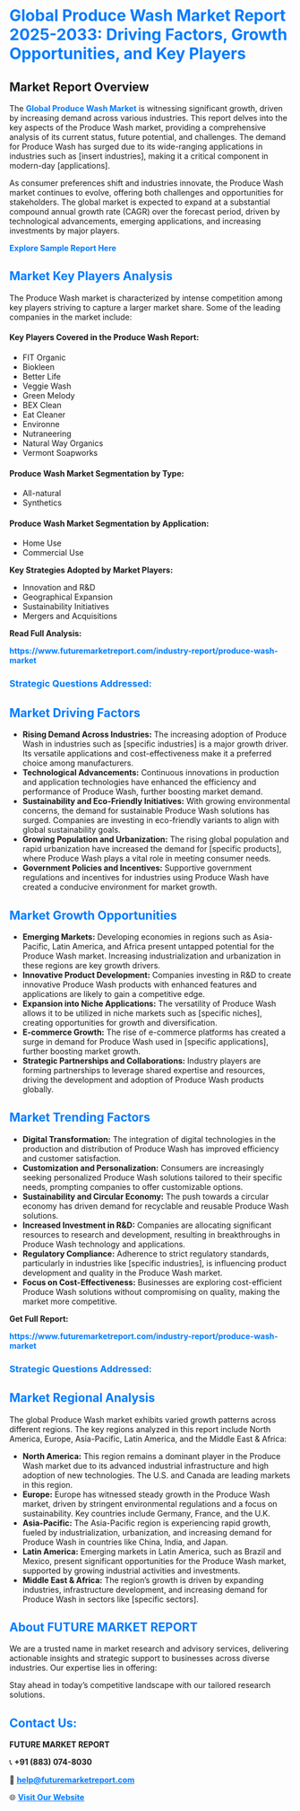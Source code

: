 <h1 style="color: #007BFF;">Global Produce Wash Market Report 2025-2033: Driving Factors, Growth Opportunities, and Key Players</h1>

<section id="overview">
<h2>Market Report Overview</h2>
<p>The <a href="https://www.futuremarketreport.com/industry-report/produce-wash-market" style="color: #007BFF; text-decoration: none;"><strong>Global Produce Wash Market</strong></a> is witnessing significant growth, driven by increasing demand across various industries. This report delves into the key aspects of the Produce Wash market, providing a comprehensive analysis of its current status, future potential, and challenges. The demand for Produce Wash has surged due to its wide-ranging applications in industries such as [insert industries], making it a critical component in modern-day [applications].</p>
<p>As consumer preferences shift and industries innovate, the Produce Wash market continues to evolve, offering both challenges and opportunities for stakeholders. The global market is expected to expand at a substantial compound annual growth rate (CAGR) over the forecast period, driven by technological advancements, emerging applications, and increasing investments by major players.</p>
</section>

<section id="overview">
<p><a href="https://www.futuremarketreport.com/request-sample/reportId=91327" style="color: #007BFF; text-decoration: none;"><strong>Explore Sample Report Here</strong></a></p>
</section>

<section id="key-players">
<h2 style="color: #007BFF;">Market Key Players Analysis</h2>
<p>The Produce Wash market is characterized by intense competition among key players striving to capture a larger market share. Some of the leading companies in the market include:</p>
<h4>Key Players Covered in the Produce Wash Report:</h4>
<ul><li>FIT Organic</li><li>Biokleen</li><li>Better Life</li><li>Veggie Wash</li><li>Green Melody</li><li>BEX Clean</li><li>Eat Cleaner</li><li>Environne</li><li>Nutraneering</li><li>Natural Way Organics</li><li>Vermont Soapworks</li></ul>
<h4>Produce Wash Market Segmentation by Type:</h4>
<ul><li>All-natural</li><li>Synthetics</li></ul>

<h4>Produce Wash Market Segmentation by Application:</h4>
<ul><li>Home Use</li><li>Commercial Use</li></ul>
<p><strong>Key Strategies Adopted by Market Players:</strong></p>
<ul>
<li>Innovation and R&D</li>
<li>Geographical Expansion</li>
<li>Sustainability Initiatives</li>
<li>Mergers and Acquisitions</li>
</ul>
</section>

<section>
<p><strong>Read Full Analysis: </strong></p><a href="https://www.futuremarketreport.com/industry-report/produce-wash-market" style="color: #007BFF; text-decoration: none;"><strong>https://www.futuremarketreport.com/industry-report/produce-wash-market</strong></a>
<h3 style="color: #007BFF;">Strategic Questions Addressed:</h3>
</section>

<section id="driving-factors">
<h2 style="color: #007BFF;">Market Driving Factors</h2>
<ul>
<li><strong>Rising Demand Across Industries:</strong> The increasing adoption of Produce Wash in industries such as [specific industries] is a major growth driver. Its versatile applications and cost-effectiveness make it a preferred choice among manufacturers.</li>
<li><strong>Technological Advancements:</strong> Continuous innovations in production and application technologies have enhanced the efficiency and performance of Produce Wash, further boosting market demand.</li>
<li><strong>Sustainability and Eco-Friendly Initiatives:</strong> With growing environmental concerns, the demand for sustainable Produce Wash solutions has surged. Companies are investing in eco-friendly variants to align with global sustainability goals.</li>
<li><strong>Growing Population and Urbanization:</strong> The rising global population and rapid urbanization have increased the demand for [specific products], where Produce Wash plays a vital role in meeting consumer needs.</li>
<li><strong>Government Policies and Incentives:</strong> Supportive government regulations and incentives for industries using Produce Wash have created a conducive environment for market growth.</li>
</ul>
</section>

<section id="growth-opportunities">
<h2 style="color: #007BFF;">Market Growth Opportunities</h2>
<ul>
<li><strong>Emerging Markets:</strong> Developing economies in regions such as Asia-Pacific, Latin America, and Africa present untapped potential for the Produce Wash market. Increasing industrialization and urbanization in these regions are key growth drivers.</li>
<li><strong>Innovative Product Development:</strong> Companies investing in R&D to create innovative Produce Wash products with enhanced features and applications are likely to gain a competitive edge.</li>
<li><strong>Expansion into Niche Applications:</strong> The versatility of Produce Wash allows it to be utilized in niche markets such as [specific niches], creating opportunities for growth and diversification.</li>
<li><strong>E-commerce Growth:</strong> The rise of e-commerce platforms has created a surge in demand for Produce Wash used in [specific applications], further boosting market growth.</li>
<li><strong>Strategic Partnerships and Collaborations:</strong> Industry players are forming partnerships to leverage shared expertise and resources, driving the development and adoption of Produce Wash products globally.</li>
</ul>
</section>

<section id="trending-factors">
<h2 style="color: #007BFF;">Market Trending Factors</h2>
<ul>
<li><strong>Digital Transformation:</strong> The integration of digital technologies in the production and distribution of Produce Wash has improved efficiency and customer satisfaction.</li>
<li><strong>Customization and Personalization:</strong> Consumers are increasingly seeking personalized Produce Wash solutions tailored to their specific needs, prompting companies to offer customizable options.</li>
<li><strong>Sustainability and Circular Economy:</strong> The push towards a circular economy has driven demand for recyclable and reusable Produce Wash solutions.</li>
<li><strong>Increased Investment in R&D:</strong> Companies are allocating significant resources to research and development, resulting in breakthroughs in Produce Wash technology and applications.</li>
<li><strong>Regulatory Compliance:</strong> Adherence to strict regulatory standards, particularly in industries like [specific industries], is influencing product development and quality in the Produce Wash market.</li>
<li><strong>Focus on Cost-Effectiveness:</strong> Businesses are exploring cost-efficient Produce Wash solutions without compromising on quality, making the market more competitive.</li>
</ul>
</section>

<section>
<p><strong>Get Full Report: </strong></p><a href="https://www.futuremarketreport.com/industry-report/produce-wash-market" style="color: #007BFF; text-decoration: none;"><strong>https://www.futuremarketreport.com/industry-report/produce-wash-market</strong></a>
<h3 style="color: #007BFF;">Strategic Questions Addressed:</h3>
</section>


<section id="regional-analysis">
<h2 style="color: #007BFF;">Market Regional Analysis</h2>
<p>The global Produce Wash market exhibits varied growth patterns across different regions. The key regions analyzed in this report include North America, Europe, Asia-Pacific, Latin America, and the Middle East & Africa:</p>
<ul>
<li><strong>North America:</strong> This region remains a dominant player in the Produce Wash market due to its advanced industrial infrastructure and high adoption of new technologies. The U.S. and Canada are leading markets in this region.</li>
<li><strong>Europe:</strong> Europe has witnessed steady growth in the Produce Wash market, driven by stringent environmental regulations and a focus on sustainability. Key countries include Germany, France, and the U.K.</li>
<li><strong>Asia-Pacific:</strong> The Asia-Pacific region is experiencing rapid growth, fueled by industrialization, urbanization, and increasing demand for Produce Wash in countries like China, India, and Japan.</li>
<li><strong>Latin America:</strong> Emerging markets in Latin America, such as Brazil and Mexico, present significant opportunities for the Produce Wash market, supported by growing industrial activities and investments.</li>
<li><strong>Middle East & Africa:</strong> The region’s growth is driven by expanding industries, infrastructure development, and increasing demand for Produce Wash in sectors like [specific sectors].</li>
</ul>
</section>

<footer>
<h2 style="color: #007BFF;">About FUTURE MARKET REPORT</h2>
<p>We are a trusted name in market research and advisory services, delivering actionable insights and strategic support to businesses across diverse industries. Our expertise lies in offering:</p>

<p>Stay ahead in today’s competitive landscape with our tailored research solutions.</p>

<h2 style="color: #007BFF;">Contact Us:</h2>
<p><strong>FUTURE MARKET REPORT</strong></p>
<p>📞 <strong>+91 (883) 074-8030</strong></p>
<p>📧 <strong><a href="mailto:help@futuremarketreport.com" style="color: #007BFF;">help@futuremarketreport.com</a></strong></p>
<p>🌐 <strong><a href="https://www.futuremarketreport.com/" style="color: #007BFF;">Visit Our Website</a></strong></p>
</footer>